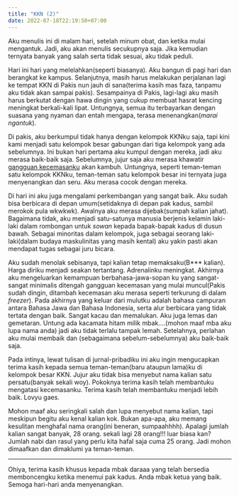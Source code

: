 ```yaml
---
title: "KKN (2)"
date: 2022-07-18T22:19:50+07:00
---
```


Aku menulis ini di malam hari, setelah minum obat, dan ketika mulai mengantuk. Jadi, aku akan menulis secukupnya saja. Jika kemudian ternyata banyak yang salah serta tidak sesuai, aku tidak peduli.  


Hari ini hari yang melelahkan(seperti biasanya). Aku bangun di pagi hari dan berangkat ke kampus. Selanjutnya, masih harus melakukan perjalanan lagi ke tempat KKN di Pakis nun jauh di sana(terima kasih mas faza, tanpamu aku tidak akan sampai pakis). Sesampainya di Pakis, lagi-lagi aku masih harus berkutat dengan hawa dingin yang cukup membuat hasrat kencing meningkat berkali-kali lipat. Untungnya, semua itu terbayarkan dengan suasana yang nyaman dan entah mengapa, terasa menenangkan(*marai ngantuk*).  

Di pakis, aku berkumpul tidak hanya dengan kelompok KKNku saja, tapi kini kami menjadi satu kelompok besar gabungan dari tiga kelompok yang ada sebelumnya. Ini bukan hari pertama aku kumpul dengan mereka, jadi aku merasa baik-baik saja. Sebelumnya, jujur saja aku merasa khawatir [gangguan kecemasanku](https://dalamjaringan.github.io/post/0606222/) akan kambuh. Untungnya, seperti teman-teman satu kelompok KKNku, teman-teman satu kelompok besar ini ternyata juga menyenangkan dan seru. Aku merasa cocok dengan mereka.  

Di hari ini aku juga mengalami perkembangan yang sangat baik. Aku sudah bisa berbicara di depan umum(setidaknya di depan pak kadus, sambil merokok pula wkwkwk). Awalnya aku merasa dijebak(sumpah kalian jahat). Bagaimana tidak, aku menjadi satu-satunya manusia berjenis kelamin laki-laki dalam rombongan untuk *sowan* kepada bapak-bapak kadus di dusun bawah. Sebagai minoritas dalam kelompok, juga sebagai seorang laki-laki(dalam budaya maskulinitas yang masih kental) aku yakin pasti akan mendapat tugas sebagai juru bicara.  

Aku sudah menolak sebisanya, tapi kalian tetap memaksaku(B*** kalian). Harga diriku menjadi seakan tertantang. Adrenalinku meningkat. Akhirnya aku mengeluarkan kemampuan berbahasa-jawa-sopan ku yang sangat-sangat minimalis ditengah gangguan kecemasan yang mulai muncul(Pakis sudah dingin, ditambah kecemasan aku merasa seperti terkurung di dalam *freezer*). Pada akhirnya yang keluar dari mulutku adalah bahasa campuran antara Bahasa Jawa dan Bahasa Indonesia, serta alur berbicara yang tidak tertata dengan baik. Sangat kacau dan memalukan. Aku juga lemas dan gemetaran. Untung ada kacamata hitam milik mbak....(mohon maaf mba aku lupa nama anda) jadi aku tidak terlalu tampak lemah. Setelahnya, perlahan aku mulai membaik dan (sebagaimana sebelum-sebelumnya) aku baik-baik saja.  

Pada intinya, lewat tulisan di jurnal-pribadiku ini aku ingin mengucapkan terima kasih kepada semua teman-teman(baru ataupun lama)ku di kelompok besar KKN. Jujur aku tidak bisa menyebut nama kalian satu persatu(banyak sekali woy). Pokoknya terima kasih telah membantuku mengatasi kecemasanku. Terima kasih telah membantuku menjadi lebih baik. Lovyu gaes.  

Mohon maaf aku seringkali salah dan lupa menyebut nama kalian, tapi meskipun begitu aku kenal kalian kok. Bukan apa-apa, aku memang kesulitan menghafal nama orang(ini beneran, sumpaahhhh). Apalagi jumlah kalian sangat banyak, 28 orang. sekali lagi 28 orang!!! luar biasa kan? Jumlah nabi dan rasul yang perlu kita hafal saja cuma 25 orang. Jadi mohon dimaafkan dan dimaklumi ya teman-teman.  

---

Ohiya, terima kasih khusus kepada mbak daraaa yang telah bersedia memboncengku ketika menemui pak kadus. Anda mbak ketua yang baik. Semoga hari-hari anda menyenangkan.